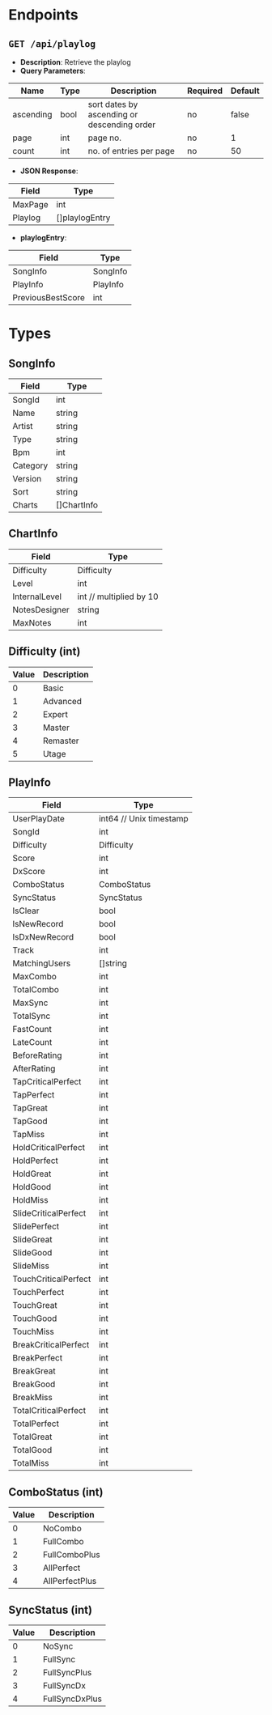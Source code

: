 # Endpoints

`GET /api/playlog`
------------------
- **Description**: Retrieve the playlog
- **Query Parameters**:

|   Name    | Type |                 Description                 | Required | Default |
|-----------|------|---------------------------------------------|----------|---------|
| ascending | bool | sort dates by ascending or descending order | no       | false   |
| page      | int  | page no.                                    | no       | 1       |
| count     | int  | no. of entries per page                     | no       | 50      |

- **JSON Response**:

|  Field  |      Type      |
|---------|----------------|
| MaxPage | int            |
| Playlog | []playlogEntry |

- **playlogEntry**:

|       Field       |   Type   |
|-------------------|----------|
| SongInfo          | SongInfo |
| PlayInfo          | PlayInfo |
| PreviousBestScore | int      |

# Types

SongInfo
--------

|  Field   |    Type     |
|----------|-------------|
| SongId   | int         |
| Name     | string      |
| Artist   | string      |
| Type     | string      |
| Bpm      | int         |
| Category | string      |
| Version  | string      |
| Sort     | string      |
| Charts   | []ChartInfo |

ChartInfo
---------

|     Field     |          Type           |
|---------------|-------------------------|
| Difficulty    | Difficulty              |
| Level         | int                     |
| InternalLevel | int // multiplied by 10 |
| NotesDesigner | string                  |
| MaxNotes      | int                     |

Difficulty (int)
----------------

| Value | Description |
|-------|-------------|
|     0 | Basic       |
|     1 | Advanced    |
|     2 | Expert      |
|     3 | Master      |
|     4 | Remaster    |
|     5 | Utage       |

PlayInfo
--------

|        Field         |          Type           |
|----------------------|-------------------------|
| UserPlayDate         | int64 // Unix timestamp |
| SongId               | int                     |
| Difficulty           | Difficulty              |
| Score                | int                     |
| DxScore              | int                     |
| ComboStatus          | ComboStatus             |
| SyncStatus           | SyncStatus              |
| IsClear              | bool                    |
| IsNewRecord          | bool                    |
| IsDxNewRecord        | bool                    |
| Track                | int                     |
| MatchingUsers        | []string                |
| MaxCombo             | int                     |
| TotalCombo           | int                     |
| MaxSync              | int                     |
| TotalSync            | int                     |
| FastCount            | int                     |
| LateCount            | int                     |
| BeforeRating         | int                     |
| AfterRating          | int                     |
| TapCriticalPerfect   | int                     |
| TapPerfect           | int                     |
| TapGreat             | int                     |
| TapGood              | int                     |
| TapMiss              | int                     |
| HoldCriticalPerfect  | int                     |
| HoldPerfect          | int                     |
| HoldGreat            | int                     |
| HoldGood             | int                     |
| HoldMiss             | int                     |
| SlideCriticalPerfect | int                     |
| SlidePerfect         | int                     |
| SlideGreat           | int                     |
| SlideGood            | int                     |
| SlideMiss            | int                     |
| TouchCriticalPerfect | int                     |
| TouchPerfect         | int                     |
| TouchGreat           | int                     |
| TouchGood            | int                     |
| TouchMiss            | int                     |
| BreakCriticalPerfect | int                     |
| BreakPerfect         | int                     |
| BreakGreat           | int                     |
| BreakGood            | int                     |
| BreakMiss            | int                     |
| TotalCriticalPerfect | int                     |
| TotalPerfect         | int                     |
| TotalGreat           | int                     |
| TotalGood            | int                     |
| TotalMiss            | int                     |

ComboStatus (int)
-----------------

| Value |  Description   |
|-------|----------------|
|     0 | NoCombo        |
|     1 | FullCombo      |
|     2 | FullComboPlus  |
|     3 | AllPerfect     |
|     4 | AllPerfectPlus |

SyncStatus (int)
----------------

| Value |  Description   |
|-------|----------------|
|     0 | NoSync         |
|     1 | FullSync       |
|     2 | FullSyncPlus   |
|     3 | FullSyncDx     |
|     4 | FullSyncDxPlus |
